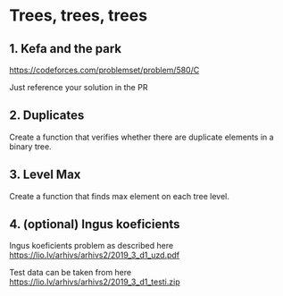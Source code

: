 # Trees, trees, trees

## 1. Kefa and the park

https://codeforces.com/problemset/problem/580/C

Just reference your solution in the PR

## 2. Duplicates

Create a function that verifies whether there are duplicate elements in a binary tree.

## 3. Level Max

Create a function that finds max element on each tree level.

## 4. (optional) Ingus koeficients

Ingus koeficients problem as described here https://lio.lv/arhivs/arhivs2/2019_3_d1_uzd.pdf

Test data can be taken from here https://lio.lv/arhivs/arhivs2/2019_3_d1_testi.zip
